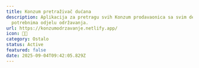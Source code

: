 ```yaml
---
title: Konzum pretraživač dućana
description: Aplikacija za pretragu svih Konzum prodavaonica sa svim detaljima
  potrebnima odjelu održavanja.
url: https://konzumodrzavanje.netlify.app/
icon: 👨‍🔧
category: Ostalo
status: Active
featured: false
date: 2025-09-04T09:42:05.829Z
---
```

